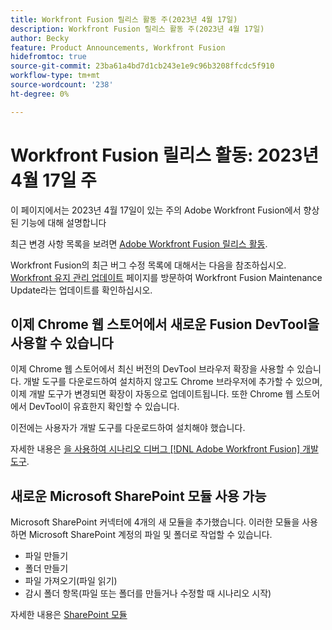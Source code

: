 ```yaml
---
title: Workfront Fusion 릴리스 활동 주(2023년 4월 17일)
description: Workfront Fusion 릴리스 활동 주(2023년 4월 17일)
author: Becky
feature: Product Announcements, Workfront Fusion
hidefromtoc: true
source-git-commit: 23ba61a4bd7d1cb243e1e9c96b3208ffcdc5f910
workflow-type: tm+mt
source-wordcount: '238'
ht-degree: 0%

---
```


# Workfront Fusion 릴리스 활동: 2023년 4월 17일 주

이 페이지에서는 2023년 4월 17일이 있는 주의 Adobe Workfront Fusion에서 향상된 기능에 대해 설명합니다

최근 변경 사항 목록을 보려면 [Adobe Workfront Fusion 릴리스 활동](../../../product-announcements/product-releases/fusion-release-activity/fusion-release-activity.md).

Workfront Fusion의 최근 버그 수정 목록에 대해서는 다음을 참조하십시오. [Workfront 유지 관리 업데이트](https://experienceleague.adobe.com/docs/workfront-known-issues/releases/current-updates.html) 페이지를 방문하여 Workfront Fusion Maintenance Update라는 업데이트를 확인하십시오.

## 이제 Chrome 웹 스토어에서 새로운 Fusion DevTool을 사용할 수 있습니다

이제 Chrome 웹 스토어에서 최신 버전의 DevTool 브라우저 확장을 사용할 수 있습니다. 개발 도구를 다운로드하여 설치하지 않고도 Chrome 브라우저에 추가할 수 있으며, 이제 개발 도구가 변경되면 확장이 자동으로 업데이트됩니다. 또한 Chrome 웹 스토어에서 DevTool이 유효한지 확인할 수 있습니다.

이전에는 사용자가 개발 도구를 다운로드하여 설치해야 했습니다.

자세한 내용은 [을 사용하여 시나리오 디버그 [!DNL Adobe Workfront Fusion] 개발 도구](../../../workfront-fusion/scenarios/debug-scenarios-with-dev-tool.md).

## 새로운 Microsoft SharePoint 모듈 사용 가능

Microsoft SharePoint 커넥터에 4개의 새 모듈을 추가했습니다. 이러한 모듈을 사용하면 Microsoft SharePoint 계정의 파일 및 폴더로 작업할 수 있습니다.

* 파일 만들기
* 폴더 만들기
* 파일 가져오기(파일 읽기)
* 감시 폴더 항목(파일 또는 폴더를 만들거나 수정할 때 시나리오 시작)

자세한 내용은 [SharePoint 모듈](../../../workfront-fusion/apps-and-their-modules/sharepoint-modules.md)

<!--

## HTTP Make an API key OAuth request module now available for users in the EU

Now, users in the EU can use the universal HTTP to make OAuth requests using an API key.

Previously, this module was available only to organizations outside of the EU.

For more information, see [HTTP >[!UICONTROL Make an API Key Authorization request]](help/quicksilver/workfront-fusion/apps-and-their-modules/http-modules/http-module-make-an-api-key-auth-request.md)

-->

<!--

## Airtable connector and modules now available

You can now use Workfront Fusion to connect to your Airtable account.

With the Airtable modules, you can:

* Create, read,update, or delete a record
* Search records based on criteria you specify
* Start a scenario when a record is created or updated, or when a new response is received
* Make a custom API call to the Airtable API

For more information see [Airtable modules](../../../workfront-fusion/apps-and-their-modules/airtable-modules.md)

-->

<!--

## Docusign connector and modules now available in the EU

Fusion users in the EU can now use Fusion to connect to a Docusign account. With the Docusign modules, you can:

* Trigger a scenario when an envelope changes its status
* Create an envelope
* Read, send, or add a recipient to an existing envelope
* Add or modify custom fields in documents
* Download a document as a filed
* Upload a file to an envelope
* Perform a custom API call

For more information, see [DocuSign modules](../../../workfront-fusion/apps-and-their-modules/docusign-modules.md).

-->

